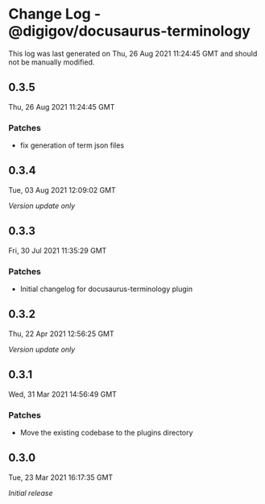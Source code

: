 # Change Log - @digigov/docusaurus-terminology

This log was last generated on Thu, 26 Aug 2021 11:24:45 GMT and should not be manually modified.

## 0.3.5
Thu, 26 Aug 2021 11:24:45 GMT

### Patches

- fix generation of term json files

## 0.3.4
Tue, 03 Aug 2021 12:09:02 GMT

_Version update only_

## 0.3.3
Fri, 30 Jul 2021 11:35:29 GMT

### Patches

- Initial changelog for docusaurus-terminology plugin

## 0.3.2
Thu, 22 Apr 2021 12:56:25 GMT

_Version update only_

## 0.3.1
Wed, 31 Mar 2021 14:56:49 GMT

### Patches

- Move the existing codebase to the plugins directory

## 0.3.0
Tue, 23 Mar 2021 16:17:35 GMT

_Initial release_

